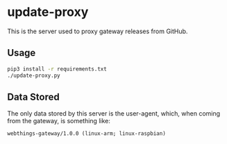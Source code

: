 # update-proxy

This is the server used to proxy gateway releases from GitHub.

## Usage

```sh
pip3 install -r requirements.txt
./update-proxy.py
```

## Data Stored

The only data stored by this server is the user-agent, which, when coming from
the gateway, is something like:
```
webthings-gateway/1.0.0 (linux-arm; linux-raspbian)
```
